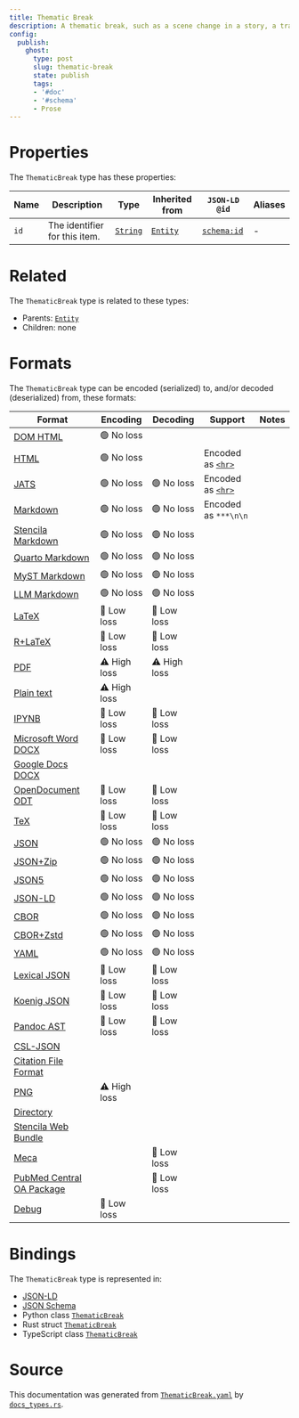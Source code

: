 ```yaml
---
title: Thematic Break
description: A thematic break, such as a scene change in a story, a transition to another topic, or a new document.
config:
  publish:
    ghost:
      type: post
      slug: thematic-break
      state: publish
      tags:
      - '#doc'
      - '#schema'
      - Prose
---
```


# Properties

The `ThematicBreak` type has these properties:

| Name | Description                   | Type                                                               | Inherited from                                                     | `JSON-LD @id`                        | Aliases |
| ---- | ----------------------------- | ------------------------------------------------------------------ | ------------------------------------------------------------------ | ------------------------------------ | ------- |
| `id` | The identifier for this item. | [`String`](https://stencila.ghost.io/docs/reference/schema/string) | [`Entity`](https://stencila.ghost.io/docs/reference/schema/entity) | [`schema:id`](https://schema.org/id) | -       |

# Related

The `ThematicBreak` type is related to these types:

- Parents: [`Entity`](https://stencila.ghost.io/docs/reference/schema/entity)
- Children: none

# Formats

The `ThematicBreak` type can be encoded (serialized) to, and/or decoded (deserialized) from, these formats:

| Format                                                                              | Encoding     | Decoding     | Support                                                                                        | Notes |
| ----------------------------------------------------------------------------------- | ------------ | ------------ | ---------------------------------------------------------------------------------------------- | ----- |
| [DOM HTML](https://stencila.ghost.io/docs/reference/formats/dom.html)               | 🟢 No loss    |              |                                                                                                |
| [HTML](https://stencila.ghost.io/docs/reference/formats/html)                       | 🟢 No loss    |              | Encoded as [`<hr>`](https://developer.mozilla.org/en-US/docs/Web/HTML/Element/hr)              |
| [JATS](https://stencila.ghost.io/docs/reference/formats/jats)                       | 🟢 No loss    | 🟢 No loss    | Encoded as [`<hr>`](https://jats.nlm.nih.gov/articleauthoring/tag-library/1.3/element/hr.html) |
| [Markdown](https://stencila.ghost.io/docs/reference/formats/md)                     | 🟢 No loss    | 🟢 No loss    | Encoded as `***\n\n`                                                                           |
| [Stencila Markdown](https://stencila.ghost.io/docs/reference/formats/smd)           | 🟢 No loss    | 🟢 No loss    |                                                                                                |
| [Quarto Markdown](https://stencila.ghost.io/docs/reference/formats/qmd)             | 🟢 No loss    | 🟢 No loss    |                                                                                                |
| [MyST Markdown](https://stencila.ghost.io/docs/reference/formats/myst)              | 🟢 No loss    | 🟢 No loss    |                                                                                                |
| [LLM Markdown](https://stencila.ghost.io/docs/reference/formats/llmd)               | 🟢 No loss    | 🟢 No loss    |                                                                                                |
| [LaTeX](https://stencila.ghost.io/docs/reference/formats/latex)                     | 🔷 Low loss   | 🔷 Low loss   |                                                                                                |
| [R+LaTeX](https://stencila.ghost.io/docs/reference/formats/rnw)                     | 🔷 Low loss   | 🔷 Low loss   |                                                                                                |
| [PDF](https://stencila.ghost.io/docs/reference/formats/pdf)                         | ⚠️ High loss | ⚠️ High loss |                                                                                                |
| [Plain text](https://stencila.ghost.io/docs/reference/formats/text)                 | ⚠️ High loss |              |                                                                                                |
| [IPYNB](https://stencila.ghost.io/docs/reference/formats/ipynb)                     | 🔷 Low loss   | 🔷 Low loss   |                                                                                                |
| [Microsoft Word DOCX](https://stencila.ghost.io/docs/reference/formats/docx)        | 🔷 Low loss   | 🔷 Low loss   |                                                                                                |
| [Google Docs DOCX](https://stencila.ghost.io/docs/reference/formats/gdocx)          |              |              |                                                                                                |
| [OpenDocument ODT](https://stencila.ghost.io/docs/reference/formats/odt)            | 🔷 Low loss   | 🔷 Low loss   |                                                                                                |
| [TeX](https://stencila.ghost.io/docs/reference/formats/tex)                         | 🔷 Low loss   | 🔷 Low loss   |                                                                                                |
| [JSON](https://stencila.ghost.io/docs/reference/formats/json)                       | 🟢 No loss    | 🟢 No loss    |                                                                                                |
| [JSON+Zip](https://stencila.ghost.io/docs/reference/formats/json.zip)               | 🟢 No loss    | 🟢 No loss    |                                                                                                |
| [JSON5](https://stencila.ghost.io/docs/reference/formats/json5)                     | 🟢 No loss    | 🟢 No loss    |                                                                                                |
| [JSON-LD](https://stencila.ghost.io/docs/reference/formats/jsonld)                  | 🟢 No loss    | 🟢 No loss    |                                                                                                |
| [CBOR](https://stencila.ghost.io/docs/reference/formats/cbor)                       | 🟢 No loss    | 🟢 No loss    |                                                                                                |
| [CBOR+Zstd](https://stencila.ghost.io/docs/reference/formats/cbor.zstd)             | 🟢 No loss    | 🟢 No loss    |                                                                                                |
| [YAML](https://stencila.ghost.io/docs/reference/formats/yaml)                       | 🟢 No loss    | 🟢 No loss    |                                                                                                |
| [Lexical JSON](https://stencila.ghost.io/docs/reference/formats/lexical)            | 🔷 Low loss   | 🔷 Low loss   |                                                                                                |
| [Koenig JSON](https://stencila.ghost.io/docs/reference/formats/koenig)              | 🔷 Low loss   | 🔷 Low loss   |                                                                                                |
| [Pandoc AST](https://stencila.ghost.io/docs/reference/formats/pandoc)               | 🔷 Low loss   | 🔷 Low loss   |                                                                                                |
| [CSL-JSON](https://stencila.ghost.io/docs/reference/formats/csl)                    |              |              |                                                                                                |
| [Citation File Format](https://stencila.ghost.io/docs/reference/formats/cff)        |              |              |                                                                                                |
| [PNG](https://stencila.ghost.io/docs/reference/formats/png)                         | ⚠️ High loss |              |                                                                                                |
| [Directory](https://stencila.ghost.io/docs/reference/formats/directory)             |              |              |                                                                                                |
| [Stencila Web Bundle](https://stencila.ghost.io/docs/reference/formats/swb)         |              |              |                                                                                                |
| [Meca](https://stencila.ghost.io/docs/reference/formats/meca)                       |              | 🔷 Low loss   |                                                                                                |
| [PubMed Central OA Package](https://stencila.ghost.io/docs/reference/formats/pmcoa) |              | 🔷 Low loss   |                                                                                                |
| [Debug](https://stencila.ghost.io/docs/reference/formats/debug)                     | 🔷 Low loss   |              |                                                                                                |

# Bindings

The `ThematicBreak` type is represented in:

- [JSON-LD](https://stencila.org/ThematicBreak.jsonld)
- [JSON Schema](https://stencila.org/ThematicBreak.schema.json)
- Python class [`ThematicBreak`](https://github.com/stencila/stencila/blob/main/python/python/stencila/types/thematic_break.py)
- Rust struct [`ThematicBreak`](https://github.com/stencila/stencila/blob/main/rust/schema/src/types/thematic_break.rs)
- TypeScript class [`ThematicBreak`](https://github.com/stencila/stencila/blob/main/ts/src/types/ThematicBreak.ts)

# Source

This documentation was generated from [`ThematicBreak.yaml`](https://github.com/stencila/stencila/blob/main/schema/ThematicBreak.yaml) by [`docs_types.rs`](https://github.com/stencila/stencila/blob/main/rust/schema-gen/src/docs_types.rs).
